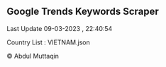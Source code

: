 

## Google Trends Keywords Scraper 
 
Last Update 09-03-2023 , 22:40:54

Country List :
VIETNAM.json



© Abdul Muttaqin 
